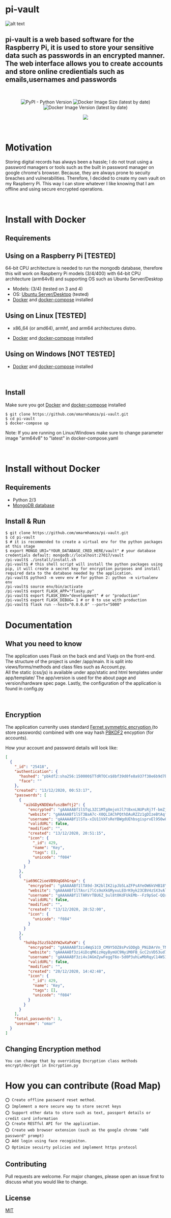 # pi-vault
![alt text](https://i.ibb.co/PgHbpRD/logo1.png "pi-vault logo")
<h2>
pi-vault is a web based software for the Raspberry Pi, it is used to store your sensitive data such as passwords in an encrypted manner. The web interface allows you to create accounts and store online credientials such as emails,usernames and passwords</h2>
<br>



<p align="center">
<img alt="PyPI - Python Version" src="https://img.shields.io/pypi/pyversions/flask">
<img alt="Docker Image Size (latest by date)" src="https://img.shields.io/docker/image-size/omarmhamza/pi-vault">
<img alt="Docker Image Version (latest by date)" src="https://img.shields.io/docker/v/omarmhamza/pi-vault">
<p>

<p align="center">
  <img  src="https://i.ibb.co/FY5FnFK/ezgif-com-gif-maker.gif ">
</p>

<br>


# Motivation

Storing digital records has always been a hassle; I do not trust using a password managers or tools such as the built in password manager on google chrome's browser. Because, they are always prone to secuity breaches and vulnerabilities. Therefore, I decided to create my own vault on my Raspberry Pi. This way I can store whatever I like knowing that I am offline and using secure encrypted operations.  

<br>

# Install with Docker 
## Requirements


<h2> Using on a Raspberry Pi [TESTED] </h2>

<p> 64-bit CPU architecture is needed to run the mongodb database, therefore this will work on Raspberry Pi models (3/4/400) with 64-bit CPU architecture (arm64v8) and supporting OS such as Ubuntu Server/Desktop<p>

- Models: (3/4) (tested on 3 and 4)
- OS: [Ubuntu Server/Desktop](https://ubuntu.com/download/raspberry-pi) (tested)
- [Docker](https://docs.docker.com/engine/install/ubuntu/) and [docker-compose](https://docs.docker.com/compose/install/) installed

<h2> Using on Linux [TESTED]</h2>

- x86_64 (or amd64), armhf, and arm64 architectures distro.

- [Docker](https://docs.docker.com/engine/install/ubuntu/) and [docker-compose](https://docs.docker.com/compose/install/) installed

<h2> Using on Windows [NOT TESTED] </h2>

- [Docker](https://docs.docker.com/engine/install/ubuntu/) and [docker-compose](https://docs.docker.com/compose/install/) installed

<br>

## Install 
Make sure you got [Docker](https://docs.docker.com/engine/install/ubuntu/) and [docker-compose](https://docs.docker.com/compose/install/) installed

```shell
$ git clone https://github.com/omarmhamza/pi-vault.git
$ cd pi-vault
$ docker-compose up
```
Note: If you are running on Linux/Windows make sure to change parameter image "arm64v8" to "latest" in docker-compose.yaml

<br>

# Install without Docker
## Requirements
- Python 2/3
- [MongoDB database](https://docs.mongodb.com/manual/installation/)

## Install & Run

```shell
$ git clone https://github.com/omarmhamza/pi-vault.git
$ cd pi-vault
$ # it is recommended to create a virtual env for the python packages at this stage
$ export MONGO_URI="YOUR_DATABASE_CRED_HERE/vault" # your database credentials default: mongodb://localhost:27017/vault
/pi-vault$ ./install/install.sh 
/pi-vault$ # this shell script will install the python packages using pip, it will create a secret key for encryption purposes and install required data to the database needed by the application. 
/pi-vault$ python3 -m venv env # for python 2: python -m virtualenv env 
/pi-vault$ source env/bin/activate
/pi-vault$ export FLASK_APP="flasky.py" 
/pi-vault$ export FLASK_ENV="development" # or "production"
/pi-vault$ export FLASK_DEBUG= 1 # or 0 to use with production
/pi-vault$ flask run --host="0.0.0.0" --port="5000"
```


# Documentation

## What you need to know
<p>The application uses Flask on the back end and Vuejs on the front-end.<br> The structure of the project is under /app/main. It is split into views/forms/methods and class files such as Account.py. <br> All the static (css/js) is available under app/static and html templates under app/template/ The app/version is used for the about page and version/hardware spec page. Lastly, the configuration of the application is found in config.py</p>

<br>

## Encryption
The application currenlty uses standard [Fernet symmetric encryption ](https://cryptography.io/en/latest/fernet.html)(to store passwords) combined with one way hash [PBKDF2](https://en.wikipedia.org/wiki/PBKDF2) encyption (for accounts). 

How your account and password details will look like: 

```json
[
  {
    "_id": "25418",
    "authentication": {
      "hashed": "pbkdf2:sha256:150000$TTdRTOCx$8bf39d0fe8a937f38e6b9d7b0ea861ab1bea2eb1500ce682855a59a43eb2464a",
      "face": ""
    },
    "created": "13/12/2020, 00:53:17",
    "passwords": [
      {
        "aibGDyKNDEWafuszBmftj2": {
          "encrypted": "gAAAAABf1lSTqL3ZC1MTg8mjoVJl7tBxnLNUPsRj7f-bmZjdaDKeAtAu35I07Izqq424wnaFjqheDPO3xqGw-1Kq2-HXQuznOg==",
          "website": "gAAAAABf1lST3BaA7c-X0QLIAChPQthDAuRZZz1gDIzeBtAqfwR5UCYA_D8YPaS9SDKbDhuSrbG4cbgMnSvU5lX2ILA3iympwQ==",
          "username": "gAAAAABf1lSTa-xIU11VXFsReYBWgdUEhbsgisprvEl950w8mS__5MmBnE_Kt37n4wU7WcP98d1Eqika1V8H2e5_Eb75vNTuDw==",
          "validURL": false,
          "modified": "",
          "created": "13/12/2020, 20:51:15",
          "icon": {
            "_id": 429,
            "name": "Key",
            "tags": [],
            "unicode": "f084"
          }
        }
      },
      {
        "ia696C2ioeVB9UqG6hGrqa": {
          "encrypted": "gAAAAABf1lTA9d-3K2blIK2ipJb5LaZFPsAYeOW6kVHB18YONWCPYSz1K6HZzbOde76eErDS6q9cA25rmaoaUP3Vq5FAd-Uuig==",
          "website": "gAAAAABf1lTAsri7lCs9oXkGMyxuLEOrK9yk23CBV4zSX3vAldQ1QD644LerfdWzKteBkRKLP1fXMDmzY3d721Q1pSTHLZFX5g==",
          "username": "gAAAAABf1lTARVrTBU6Z_bul8t0KdFUkEMb--Fz9pSoC-QQr2wIu0ob8E8Hu4v7TO-giNAb2Iaexpn424ezGjlo3OZbYiee67w==",
          "validURL": false,
          "modified": "",
          "created": "13/12/2020, 20:52:00",
          "icon": {
            "unicode": "f084"
          }
        }
      },
      {
        "hohbpJSzz5bZdYW2wXaPxW": {
          "encrypted": "gAAAAABf3zi4WqS1CO_CM9Y5OZ8sPvSDDgb_PNiDArVn_TNYRz0PETutTquCDP8Odo-r5aSc82zfs3LUIQps6jw8BdySzOQ2eg==",
          "website": "gAAAAABf3zi4iDcqM6izHqyBymUC9NyiM0FB_GcC2sVD53ud7tNUzZWCOho-xmM-BhAL7dy-XrSnhDr7xnXdyABVP5iyF86f5A==",
          "username": "gAAAAABf3zi4vJAGmZywFeggT6o-5d0P3uhLwMbRqyC14WS1njF5sDPuAkeiZO3pfmgWtpho9lMB0ZCr36IxXc9F4_2Z240owg==",
          "validURL": false,
          "modified": "",
          "created": "20/12/2020, 14:42:48",
          "icon": {
            "_id": 429,
            "name": "Key",
            "tags": [],
            "unicode": "f084"
          }
        }
      }
    ],
    "total_passwords": 3,
    "username": "omar"
  }
]

```

## Changing Encryption method

    You can change that by overriding Encryption class methods encrypt/decrypt in Encryption.py 

# How you can contribute (Road Map)

    ⭕ Create offline password reset method.
    ⭕ Implement a more secure way to store secret keys 
    ⭕ Support other data to store such as text, passport details or credit card information
    ⭕ Create RESTful API for the application. 
    ⭕ Create web browser extension (such as the google chrome "add password" prompt) 
    ⭕ Add login using face recoginiton.
    ⭕ Optimize secuirty policies and implement https protocol

## Contributing
Pull requests are welcome. For major changes, please open an issue first to discuss what you would like to change.


## License
[MIT](https://choosealicense.com/licenses/mit/)